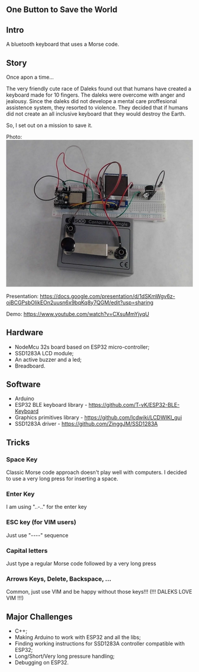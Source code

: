 ## One Button to Save the World
## Intro
A bluetooth keyboard that uses a Morse code.
## Story
Once apon a time...

The very friendly cute race of Daleks found out that humans have created a keyboard made for 10 fingers. The daleks were overcome with anger and jealousy. Since the daleks did not develope a mental care proffesional assistence system, they resorted to violence. They decided that if humans did not create an all inclusive keyboard that they would destroy the Earth.

So, I set out on a mission to save it.

Photo: ![Photo](IMG_20200827_144915.jpg)

Presentation: https://docs.google.com/presentation/d/1dSKmWgv6z-ojBCGPsbOlikEOn2uusn6x9bqKq8y7QGM/edit?usp=sharing

Demo: https://www.youtube.com/watch?v=CXsuMmYjyqU

## Hardware
* NodeMcu 32s board based on ESP32 micro-controller;
* SSD1283A LCD module;
* An active buzzer and a led;
* Breadboard.
## Software
* Arduino
* ESP32 BLE keyboard library - https://github.com/T-vK/ESP32-BLE-Keyboard
* Graphics primitives library - https://github.com/lcdwiki/LCDWIKI_gui
* SSD1283A driver - https://github.com/ZinggJM/SSD1283A
## Tricks
### Space Key
Classic Morse code approach doesn't play well with computers. I decided to use a very long press for inserting a space.
### Enter Key
I am using "..-.." for the enter key
### ESC key (for VIM users)
Just use "----" sequence
### Capital letters
Just type a regular Morse code followed by a very long press
### Arrows Keys, Delete, Backspace, ...
Common, just use VIM and be happy without those keys!!! (!!! DALEKS LOVE VIM !!!)
## Major Challenges
* C++;
* Making Arduino to work with ESP32 and all the libs;
* Finding working instructions for SSD1283A controller compatible with ESP32;
* Long/Short/Very long pressure handling;
* Debugging on ESP32.
